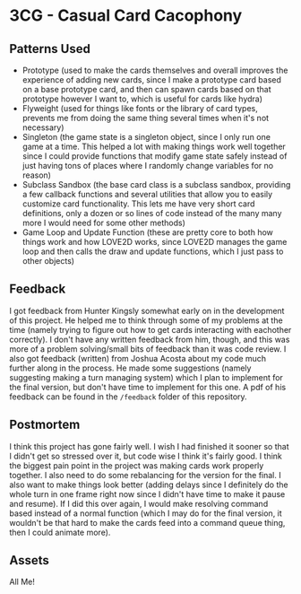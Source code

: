 # 3CG - Casual Card Cacophony

## Patterns Used
- Prototype (used to make the cards themselves and overall improves the experience of adding new cards, since I make a prototype card based on a base prototype card, and then can spawn cards based on that prototype however I want to, which is useful for cards like hydra)
- Flyweight (used for things like fonts or the library of card types, prevents me from doing the same thing several times when it's not necessary)
- Singleton (the game state is a singleton object, since I only run one game at a time. This helped a lot with making things work well together since I could provide functions that modify game state safely instead of just having tons of places where I randomly change variables for no reason)
- Subclass Sandbox (the base card class is a subclass sandbox, providing a few callback functions and several utilities that allow you to easily customize card functionality. This lets me have very short card definitions, only a dozen or so lines of code instead of the many many more I would need for some other methods)
- Game Loop and Update Function (these are pretty core to both how things work and how LOVE2D works, since LOVE2D manages the game loop and then calls the draw and update functions, which I just pass to other objects)

## Feedback
I got feedback from Hunter Kingsly somewhat early on in the development of this project. He helped me to think through some of my problems at the time (namely trying to figure out how to get cards interacting with eachother correctly). I don't have any written feedback from him, though, and this was more of a problem solving/small bits of feedback than it was code review.
I also got feedback (written) from Joshua Acosta about my code much further along in the process. He made some suggestions (namely suggesting making a turn managing system) which I plan to implement for the final version, but don't have time to implement for this one. A pdf of his feedback can be found in the `/feedback` folder of this repository.

## Postmortem
I think this project has gone fairly well. I wish I had finished it sooner so that I didn't get so stressed over it, but code wise I think it's fairly good. I think the biggest pain point in the project was making cards work properly together. I also need to do some rebalancing for the version for the final. I also want to make things look better (adding delays since I definitely do the whole turn in one frame right now since I didn't have time to make it pause and resume). If I did this over again, I would make resolving command based instead of a normal function (which I may do for the final version, it wouldn't be that hard to make the cards feed into a command queue thing, then I could animate more).

## Assets
All Me!
